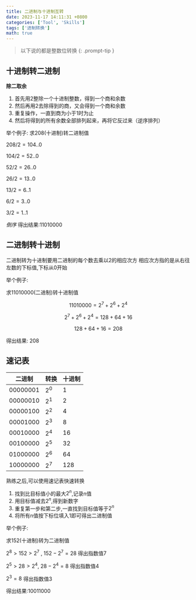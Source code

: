 ```yaml
---
title: 二进制与十进制互转
date: 2023-11-17 14:11:31 +0800
categories: ['Tool', 'Skills']
tags: ['进制转换']
math: true
---
```


> 以下说的都是整数位转换
{: .prompt-tip } 

## 十进制转二进制

 **除二取余**

1. 首先用2整除一个十进制整数，得到一个商和余数  
2. 然后再用2去除得到的商，又会得到一个商和余数  
3. 重复操作，一直到商为小于1时为止  
4. 然后将得到的所有余数全部排列起来，再将它反过来（逆序排列）

举个例子:
求208(十进制)转二进制值

$208/2 = 104..0$

$104/2 = 52..0$

$52/2 = 26..0$

$26/2 = 13..0$

$13/2 = 6..1$

$6/2 = 3..0$

$3/2 = 1..1$

*倒序*
得出结果:11010000


## 二进制转十进制

二进制转为十进制要用二进制的每个数去乘以2的相应次方
相应次方指的是从右往左数的下标值,下标从0开始

举个例子:

求11010000(二进制)转十进制值

$$
11010000 = 2^7 + 2^6 + 2^4
$$

$$
2^7 + 2^6 + 2^4 = 128 + 64 + 16
$$

$$
128 + 64 + 16 = 208
$$

得出结果: 208

## 速记表

|二进制|转换|十进制|
|--|--|--|
|00000001|$2^0$|1|
|00000010|$2^1$|2|
|00000100|$2^2$|4|
|00001000|$2^3$|8|
|00010000|$2^4$|16|
|00100000|$2^5$|32|
|01000000|$2^6$|64|
|10000000|$2^7$|128|

熟练之后,可以使用速记表快速转换
1. 找到比目标值小的最大$2^n$,记录n值
2. 用目标值减去$2^n$,得到新数字
3. 重复第一步和第二步,一直找到目标值等于$2^n$
4. 将所有n值按下标位填入1即可得出二进制值

举个例子:

求152(十进制)转为二进制值

$2^8 > 152 > 2^7$ , $152 - 2^7 = 28$ 得出指数值7

$2^5 > 28 > 2^4$, $28 - 2^4 = 8$ 得出指数值4

$2^3 = 8$ 得出指数值3

得出结果:10011000
